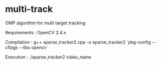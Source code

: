 # multi-track
OMP algorithm for multi target tracking

Requirements : OpenCV 2.4.x

Compilation : g++ sparse_tracker2.cpp -o sparse_tracker2 \`pkg-config --cflags --libs opencv\`

Execution : ./sparse_tracker2 video_name
